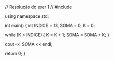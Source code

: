 // Resolução do exer 1 //
#include <iostream>

using namespace std;

int main() {
  int INDICE = 13, SOMA = 0, K = 0;

  while (K < INDICE) {
    K = K + 1;
    SOMA = SOMA + K;
  }

  cout << SOMA << endl;

  return 0;
}
